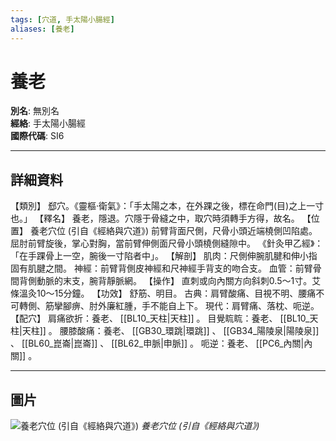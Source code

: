 ```yaml
---
tags: [穴道, 手太陽小腸經]
aliases: [養老]
---
```


# 養老

**別名**: 無別名  
**經絡**: 手太陽小腸經  
**國際代碼**: SI6  

---

## 詳細資料
【類別】
郄穴。《靈樞‧衛氣》：「手太陽之本，在外踝之後，標在命門(目)之上一寸也。」
【釋名】
養老，隱退。穴隱于骨縫之中，取穴時須轉手方得，故名。
【位置】
養老穴位 (引自《經絡與穴道》)
前臂背面尺側，尺骨小頭近端橈側凹陷處。屈肘前臂旋後，掌心對胸，當前臂伸側面尺骨小頭橈側縫隙中。
《針灸甲乙經》：「在手踝骨上一空，腕後一寸陷者中」。
【解剖】
肌肉：尺側伸腕肌腱和伸小指固有肌腱之間。
神經：前臂背側皮神經和尺神經手背支的吻合支。
血管：前臂骨間背側動脈的末支，腕背靜脈網。
【操作】
直刺或向內關方向斜刺0.5～1寸。艾條溫灸10～15分鐘。
【功效】
舒筋、明目。
古典：肩臂酸痛、目視不明、腰痛不可轉側、筋攣腳痹、肘外廉紅腫，手不能自上下。
現代：肩臂痛、落枕、呃逆。
【配穴】
肩痛欲折：養老、 [[BL10_天柱|天柱]] 。
目覺䀮䀮：養老、 [[BL10_天柱|天柱]] 。
腰膝酸痛：養老、 [[GB30_環跳|環跳]] 、 [[GB34_陽陵泉|陽陵泉]] 、 [[BL60_崑崙|崑崙]] 、 [[BL62_申脈|申脈]] 。
呃逆：養老、 [[PC6_內關|內關]] 。

---

## 圖片
![養老穴位 (引自《經絡與穴道》)](https://yibian.hopto.org/pic/acu/norm/06/yanglao(j&a).jpg)
_養老穴位 (引自《經絡與穴道》)_

